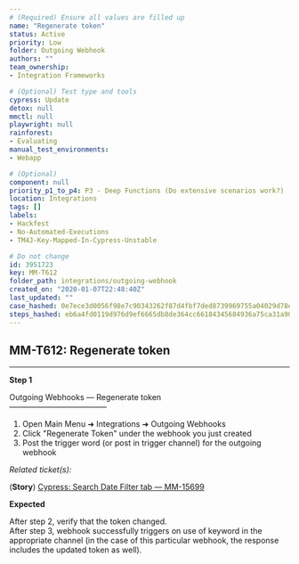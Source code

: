 ```yaml
---
# (Required) Ensure all values are filled up
name: "Regenerate token"
status: Active
priority: Low
folder: Outgoing Webhook
authors: ""
team_ownership: 
- Integration Frameworks

# (Optional) Test type and tools
cypress: Update
detox: null
mmctl: null
playwright: null
rainforest: 
- Evaluating
manual_test_environments: 
- Webapp

# (Optional)
component: null
priority_p1_to_p4: P3 - Deep Functions (Do extensive scenarios work?)
location: Integrations
tags: []
labels: 
- Hackfest
- No-Automated-Executions
- TM4J-Key-Mapped-In-Cypress-Unstable

# Do not change
id: 3951723
key: MM-T612
folder_path: integrations/outgoing-webhook
created_on: "2020-01-07T22:48:40Z"
last_updated: ""
case_hashed: 0e7ece3d0056f98e7c90343262f87d4fbf7ded8739969755a04029d78ea27a751e88ddf4a7cafe80ded08a958bd6f911
steps_hashed: eb6a4fd0119d976d9ef6665db8de364cc66184345684936a75ca31a90cf084cb0c08461ce284a7c2faccf952eff99aa5
---
```


## MM-T612: Regenerate token

---

**Step 1**

Outgoing Webhooks — Regenerate token\
–––––––––––––––––––––––––

1. Open Main Menu ➜ Integrations ➜ Outgoing Webhooks
2. Click "Regenerate Token" under the webhook you just created
3. Post the trigger word (or post in trigger channel) for the outgoing webhook

_Related ticket(s):_

(**Story**) [Cypress: Search Date Filter tab — MM-15699](https://mattermost.atlassian.net/browse/MM-15699)

**Expected**

After step 2, verify that the token changed.\
After step 3, webhook successfully triggers on use of keyword in the appropriate channel (in the case of this particular webhook, the response includes the updated token as well).
